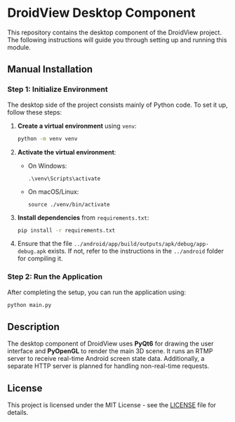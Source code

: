 # DroidView Desktop Component  

This repository contains the desktop component of the DroidView project. The following instructions will guide you through setting up and running this module.  

## Manual Installation  

### Step 1: Initialize Environment  
The desktop side of the project consists mainly of Python code. To set it up, follow these steps:  

1. **Create a virtual environment** using `venv`:  
   ```bash
   python -m venv venv
   ```

2. **Activate the virtual environment**:  
   - On Windows:  
     ```
     .\venv\Scripts\activate
     ```
   - On macOS/Linux:  
     ```
     source ./venv/bin/activate
     ```

3. **Install dependencies** from `requirements.txt`:  
   ```bash
   pip install -r requirements.txt
   ```

4. Ensure that the file `../android/app/build/outputs/apk/debug/app-debug.apk` exists. If not, refer to the instructions in the `../android` folder for compiling it.  

### Step 2: Run the Application  
After completing the setup, you can run the application using:  
```bash
python main.py
```

## Description  

The desktop component of DroidView uses **PyQt6** for drawing the user interface and **PyOpenGL** to render the main 3D scene. It runs an RTMP server to receive real-time Android screen state data. Additionally, a separate HTTP server is planned for handling non-real-time requests.  

## License  

This project is licensed under the MIT License - see the [LICENSE](../LICENSE) file for details.
